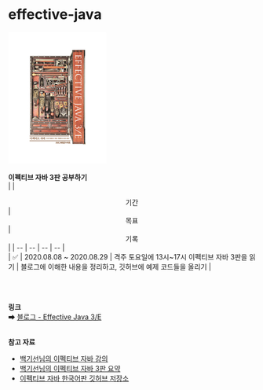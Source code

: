 # effective-java
<img src=".\effective_java.jpg" alt="effective java" />

**이펙티브 자바 3판 공부하기**  
| | <center>기간</center> | <center>목표</center> | <center>기록</center> |
| -- | -- | -- | -- |  
| ✅ | 2020.08.08 ~ 2020.08.29 | 격주 토요일에 13시~17시 이펙티브 자바 3판을 읽기 | 블로그에 이해한 내용을 정리하고, 깃허브에 예제 코드들을 올리기 |  


<br/>
<br/>

**링크**  
➡ [블로그 - Effective Java 3/E](https://parkgaebung.tistory.com/category/%EA%B8%B0%EC%88%A0%20%EC%84%9C%EC%A0%81/Effective%20Java%203%E2%88%95E)
<br/>
<br/>

**참고 자료**
- [백기선님의 이펙티브 자바 강의](http://bit.ly/2Lu4BGi)
- [백기선님의 이펙티브 자바 3판 요약](https://github.com/keesun/study/tree/master/effective-java)
- [이펙티브 자바 한국어판 깃허브 저장소](https://git.io/fAm6s)
